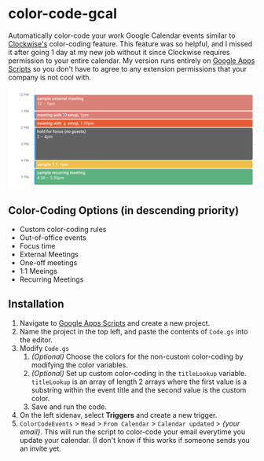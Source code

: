 
# color-code-gcal

Automatically color-code your work Google Calendar events similar to [Clockwise's](https://support.getclockwise.com/hc/en-us/articles/360026978991-Color-Coding-Overview) color-coding feature. This feature was so helpful, and I missed it after going 1 day at my new job without it since Clockwise requires permission to your entire calendar. My version runs entirely on [Google Apps Scripts](https://script.google.com/) so you don't have to agree to any extension permissions that your company is not cool with.

  

![enter image description here](https://github.com/kevintrankt/color-code-gcal/blob/main/screenshot.png?raw=true)

  

## Color-Coding Options (in descending priority)

- Custom color-coding rules
- Out-of-office events
- Focus time
- External Meetings
- One-off meetings
- 1:1 Meeings
- Recurring Meetings

  

## Installation

1. Navigate to [Google Apps Scripts](https://script.google.com/home) and create a new project.
2. Name the project in the top left, and paste the contents of `Code.gs` into the editor.
3. Modify `Code.gs`
	1.  *(Optional)* Choose the colors for the non-custom color-coding by modifying the color variables.
	2.  *(Optional)* Set up custom color-coding in the `titleLookup` variable. `titleLookup` is an array of length 2 arrays where the first value is a substring within the event title and the second value is the custom color.
	3. Save and run the code.
4. On the left sidenav, select **Triggers** and create a new trigger.
5.  `ColorCodeEvents` > `Head` > `From Calendar` > `Calendar updated` > *{your email}*. This will run the script to color-code your email everytime you update your calendar. (I don't know if this works if someone sends you an invite yet.
